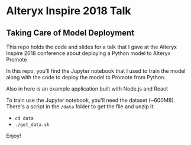 # Alteryx Inspire 2018 Talk

## Taking Care of Model Deployment

This repo holds the code and slides for a talk that I gave at the Alteryx Inspire 2018 conference about
deploying a Python model to Alteryx Promote

In this repo, you'll find the Jupyter notebook that I used to train the model along with the code to
deploy the model to Promote from Python.

Also in here is an example application built with Node.js and React

To train use the Jupyter notebook, you'll need the dataset (~600MB). There's a script in the `/data` folder to get the file and unzip it.

- `cd data`
- `./get_data.sh`

Enjoy!
